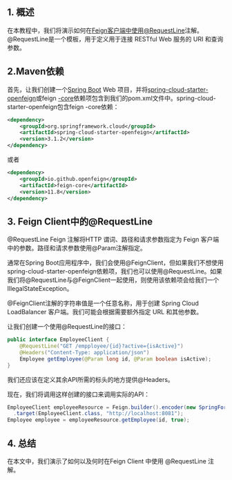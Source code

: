 ## 1. 概述

在本教程中，我们将演示如何在[Feign客户端中使用](https://www.baeldung.com/spring-cloud-openfeign)[@RequestLine](https://github.com/OpenFeign/feign/blob/master/core/src/main/java/feign/RequestLine.java)注解。@RequestLine是一个模板，用于定义用于连接 RESTful Web 服务的 URI 和查询参数。

## 2.Maven依赖

首先，让我们创建一个[Spring Boot](https://www.baeldung.com/spring-boot) Web 项目，并将[spring-cloud-starter-openfeign](https://search.maven.org/search?q=a:spring-cloud-starter-openfeign)或feign [-core](https://search.maven.org/artifact/io.github.openfeign/feign-core)依赖项包含到我们的pom.xml文件中。spring-cloud-starter-openfeign包含feign -core依赖：

```xml
<dependency>
    <groupId>org.springframework.cloud</groupId>
    <artifactId>spring-cloud-starter-openfeign</artifactId>
    <version>3.1.2</version>
</dependency>
```

或者

```xml
<dependency>
    <groupId>io.github.openfeign</groupId>
    <artifactId>feign-core</artifactId>
    <version>11.8</version>
</dependency>
```

## 3. Feign Client中的@RequestLine

@RequestLine Feign 注解将HTTP 谓词、路径和请求参数指定为 Feign 客户端中的参数。路径和请求参数使用@Param注解指定。

通常在Spring Boot应用程序中，我们会使用@FeignClient，但如果我们不想使用spring-cloud-starter-openfeign依赖项，我们也可以使用@RequestLine。如果我们将@RequestLine与@FeignClient一起使用，则使用该依赖项会给我们一个IllegalStateException。

@FeignClient注解的字符串值是一个任意名称，用于创建 Spring Cloud LoadBalancer 客户端。我们可能会根据需要额外指定 URL 和其他参数。

让我们创建一个使用@RequestLine的接口：

```java
public interface EmployeeClient {
    @RequestLine("GET /empployee/{id}?active={isActive}")
    @Headers("Content-Type: application/json")
    Employee getEmployee(@Param long id, @Param boolean isActive);
}
```

我们还应该在定义其余API所需的标头的地方提供@Headers。

现在，我们将调用这样创建的接口来调用实际的API：

```java
EmployeeClient employeeResource = Feign.builder().encoder(new SpringFormEncoder())
  .target(EmployeeClient.class, "http://localhost:8081");
Employee employee = employeeResource.getEmployee(id, true);
```

## 4. 总结

在本文中，我们演示了如何以及何时在Feign Client 中使用 @RequestLine 注解。
